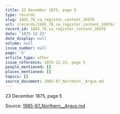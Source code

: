 ```yaml
---
title: 23 December 1875, page 5
type: records
slug: 1845_76_sa_register_content_26976
url: /records/1845_76_sa_register_content_26976/
record_id: 1845_76_sa_register_content_26976
date: '1875-12-23'
date_display: null
volume: null
issue_number: null
page: '5'
article_type: other
issue_reference: 1875-12-23, page 5
people_mentioned: []
places_mentioned: []
topics: []
source_document: 1985-87_Northern__Argus.md
---
```


23 December 1875, page 5

Source: [1985-87_Northern__Argus.md](/downloads/markdown/1985-87_Northern__Argus.md)
